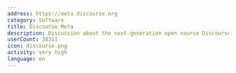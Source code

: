 ```yaml
---
address: https://meta.discourse.org
category: Software
title: Discourse Meta
description: Discussion about the next-generation open source Discourse forum software
userCount: 38311
icon: discourse.png
activity: very high
language: en
---
```

